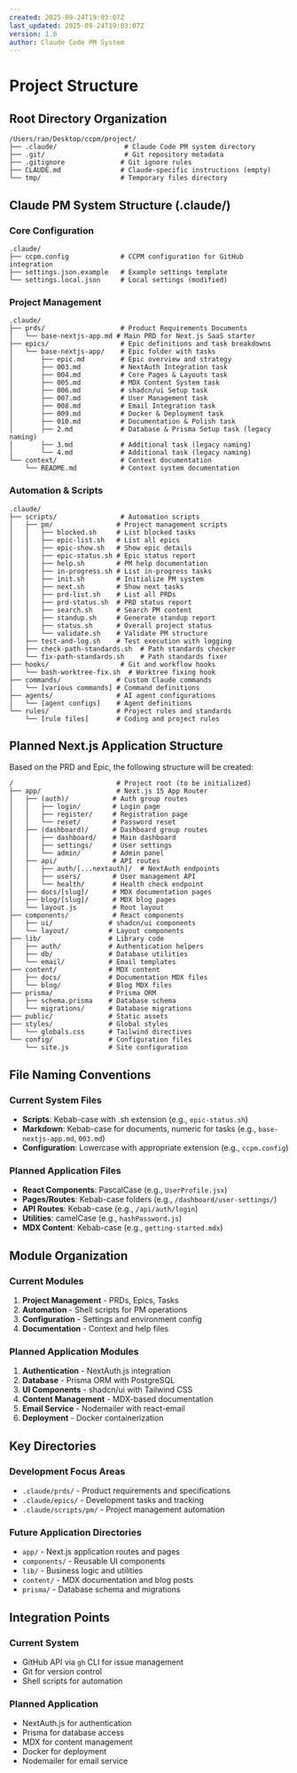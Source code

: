 ```yaml
---
created: 2025-09-24T19:03:07Z
last_updated: 2025-09-24T19:03:07Z
version: 1.0
author: Claude Code PM System
---
```


# Project Structure

## Root Directory Organization

```
/Users/ran/Desktop/ccpm/project/
├── .claude/                 # Claude Code PM system directory
├── .git/                    # Git repository metadata
├── .gitignore              # Git ignore rules
├── CLAUDE.md               # Claude-specific instructions (empty)
└── tmp/                    # Temporary files directory
```

## Claude PM System Structure (.claude/)

### Core Configuration

```
.claude/
├── ccpm.config             # CCPM configuration for GitHub integration
├── settings.json.example   # Example settings template
└── settings.local.json     # Local settings (modified)
```

### Project Management

```
.claude/
├── prds/                   # Product Requirements Documents
│   └── base-nextjs-app.md # Main PRD for Next.js SaaS starter
├── epics/                  # Epic definitions and task breakdowns
│   └── base-nextjs-app/    # Epic folder with tasks
│       ├── epic.md         # Epic overview and strategy
│       ├── 003.md          # NextAuth Integration task
│       ├── 004.md          # Core Pages & Layouts task
│       ├── 005.md          # MDX Content System task
│       ├── 006.md          # shadcn/ui Setup task
│       ├── 007.md          # User Management task
│       ├── 008.md          # Email Integration task
│       ├── 009.md          # Docker & Deployment task
│       ├── 010.md          # Documentation & Polish task
│       ├── 2.md            # Database & Prisma Setup task (legacy naming)
│       ├── 3.md            # Additional task (legacy naming)
│       └── 4.md            # Additional task (legacy naming)
└── context/                # Context documentation
    └── README.md           # Context system documentation
```

### Automation & Scripts

```
.claude/
├── scripts/                # Automation scripts
│   ├── pm/                # Project management scripts
│   │   ├── blocked.sh     # List blocked tasks
│   │   ├── epic-list.sh   # List all epics
│   │   ├── epic-show.sh   # Show epic details
│   │   ├── epic-status.sh # Epic status report
│   │   ├── help.sh        # PM help documentation
│   │   ├── in-progress.sh # List in-progress tasks
│   │   ├── init.sh        # Initialize PM system
│   │   ├── next.sh        # Show next tasks
│   │   ├── prd-list.sh    # List all PRDs
│   │   ├── prd-status.sh  # PRD status report
│   │   ├── search.sh      # Search PM content
│   │   ├── standup.sh     # Generate standup report
│   │   ├── status.sh      # Overall project status
│   │   └── validate.sh    # Validate PM structure
│   ├── test-and-log.sh    # Test execution with logging
│   ├── check-path-standards.sh  # Path standards checker
│   └── fix-path-standards.sh    # Path standards fixer
├── hooks/                  # Git and workflow hooks
│   └── bash-worktree-fix.sh  # Worktree fixing hook
├── commands/              # Custom Claude commands
│   └── [various commands] # Command definitions
├── agents/                # AI agent configurations
│   └── [agent configs]    # Agent definitions
└── rules/                 # Project rules and standards
    └── [rule files]       # Coding and project rules
```

## Planned Next.js Application Structure

Based on the PRD and Epic, the following structure will be created:

```
/                          # Project root (to be initialized)
├── app/                   # Next.js 15 App Router
│   ├── (auth)/           # Auth group routes
│   │   ├── login/        # Login page
│   │   ├── register/     # Registration page
│   │   └── reset/        # Password reset
│   ├── (dashboard)/      # Dashboard group routes
│   │   ├── dashboard/    # Main dashboard
│   │   ├── settings/     # User settings
│   │   └── admin/        # Admin panel
│   ├── api/              # API routes
│   │   ├── auth/[...nextauth]/  # NextAuth endpoints
│   │   ├── users/        # User management API
│   │   └── health/       # Health check endpoint
│   ├── docs/[slug]/      # MDX documentation pages
│   ├── blog/[slug]/      # MDX blog pages
│   └── layout.js         # Root layout
├── components/           # React components
│   ├── ui/              # shadcn/ui components
│   └── layout/          # Layout components
├── lib/                 # Library code
│   ├── auth/            # Authentication helpers
│   ├── db/              # Database utilities
│   └── email/           # Email templates
├── content/             # MDX content
│   ├── docs/            # Documentation MDX files
│   └── blog/            # Blog MDX files
├── prisma/              # Prisma ORM
│   ├── schema.prisma    # Database schema
│   └── migrations/      # Database migrations
├── public/              # Static assets
├── styles/              # Global styles
│   └── globals.css      # Tailwind directives
└── config/              # Configuration files
    └── site.js          # Site configuration
```

## File Naming Conventions

### Current System Files

- **Scripts**: Kebab-case with .sh extension (e.g., `epic-status.sh`)
- **Markdown**: Kebab-case for documents, numeric for tasks (e.g., `base-nextjs-app.md`, `003.md`)
- **Configuration**: Lowercase with appropriate extension (e.g., `ccpm.config`)

### Planned Application Files

- **React Components**: PascalCase (e.g., `UserProfile.jsx`)
- **Pages/Routes**: Kebab-case folders (e.g., `/dashboard/user-settings/`)
- **API Routes**: Kebab-case (e.g., `/api/auth/login`)
- **Utilities**: camelCase (e.g., `hashPassword.js`)
- **MDX Content**: Kebab-case (e.g., `getting-started.mdx`)

## Module Organization

### Current Modules

1. **Project Management** - PRDs, Epics, Tasks
2. **Automation** - Shell scripts for PM operations
3. **Configuration** - Settings and environment config
4. **Documentation** - Context and help files

### Planned Application Modules

1. **Authentication** - NextAuth.js integration
2. **Database** - Prisma ORM with PostgreSQL
3. **UI Components** - shadcn/ui with Tailwind CSS
4. **Content Management** - MDX-based documentation
5. **Email Service** - Nodemailer with react-email
6. **Deployment** - Docker containerization

## Key Directories

### Development Focus Areas

- `.claude/prds/` - Product requirements and specifications
- `.claude/epics/` - Development tasks and tracking
- `.claude/scripts/pm/` - Project management automation

### Future Application Directories

- `app/` - Next.js application routes and pages
- `components/` - Reusable UI components
- `lib/` - Business logic and utilities
- `content/` - MDX documentation and blog posts
- `prisma/` - Database schema and migrations

## Integration Points

### Current System

- GitHub API via `gh` CLI for issue management
- Git for version control
- Shell scripts for automation

### Planned Application

- NextAuth.js for authentication
- Prisma for database access
- MDX for content management
- Docker for deployment
- Nodemailer for email service
